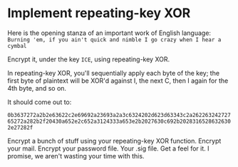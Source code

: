 # Implement repeating-key XOR

Here is the opening stanza of an important work of English language:
`Burning 'em, if you ain't quick and nimble
I go crazy when I hear a cymbal`

Encrypt it, under the key `ICE`, using repeating-key XOR.

In repeating-key XOR, you'll sequentially apply each byte of the key; the first byte of plaintext will be XOR'd against I, the next C, then I again for the 4th byte, and so on.

It should come out to:

`0b3637272a2b2e63622c2e69692a23693a2a3c6324202d623d63343c2a26226324272765272a282b2f20430a652e2c652a3124333a653e2b2027630c692b20283165286326302e27282f`

Encrypt a bunch of stuff using your repeating-key XOR function. Encrypt your mail. Encrypt your password file. Your .sig file. Get a feel for it. I promise, we aren't wasting your time with this.

